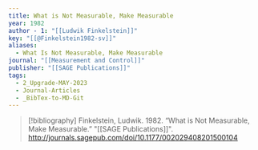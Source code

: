 ```yaml
---
title: What is Not Measurable, Make Measurable
year: 1982
author - 1: "[[Ludwik Finkelstein]]"
key: "[[@Finkelstein1982-sv]]"
aliases:
  - What Is Not Measurable, Make Measurable
journal: "[[Measurement and Control]]"
publisher: "[[SAGE Publications]]"
tags:
  - 2_Upgrade-MAY-2023
  - Journal-Articles
  - _BibTex-to-MD-Git
---
```


> [!bibliography]
> Finkelstein, Ludwik. 1982. “What is Not Measurable, Make Measurable.” "[[SAGE Publications]]". http://journals.sagepub.com/doi/10.1177/002029408201500104